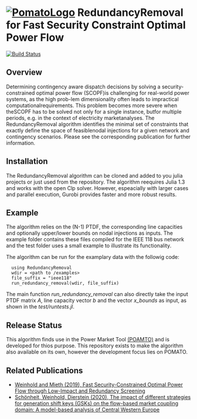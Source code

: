 [![PomatoLogo](https://github.com/richard-weinhold/pomato/blob/master/docs/pomatologo_small.png "Pomato Soup")](#) RedundancyRemoval for Fast Security Constraint Optimal Power Flow
=====================================================================================================================================
[![Build Status](https://travis-ci.org/richard-weinhold/RedundancyRemoval.svg?branch=master)](https://travis-ci.org/richard-weinhold/RedundancyRemoval)


Overview
--------

Determining contingency aware dispatch decisions by solving a security-constrained optimal power flow (SCOPF)is challenging for real-world power systems, as the high prob-lem dimensionality often leads to impractical computationalrequirements. This problem becomes more severe when theSCOPF has to be solved not only for a single instance, butfor multiple periods, e.g. in the context of electricity marketanalyses. The RedundancyRemoval algorithm identifies the minimal set of constraints that exactly define the space of feasiblenodal injections for a given network and contingency scenarios.
Please see the corresponding publication for further information.

Installation
------------

The RedundancyRemoval algorithm can be cloned and added to you julia projects or just used from the repository. The algorithm reequires Julia 1.3 and works with the open Clp solver. However, espeacially with larger cases and parallel execution, Gurobi provides faster and more robust results.

Example
--------

The algorithm relies on the (N-1) PTDF, the corresponding line capacities and optionally upper/lower bounds on nodal injections as inputs.
The example folder contains these files compiled for the IEEE 118 bus network and the test folder uses a small example to illustrate its functionality.

The algorithm can be run for the examplary data with the followig code:

      using RedundancyRemoval
      wdir = <path to /examples>
      file_suffix = "ieee118"
      run_redundancy_removal(wdir, file_suffix)

The main function *run_redundancy_removal* can also directly take the input PTDF matrix *A*, line capacity vector *b* and the vector *x_bounds* as input, as shown in the *test/runtests.jl*.

Release Status
--------------

This algorithm finds use in the Power Market Tool [(POAMTO)](https://github.com/richard-weinhold/pomato) and is developed for thios purpose. This repository exists to make the algorithm also available on its own, however the development focus lies on POMATO.

Related Publications
--------------------

- [Weinhold and Mieth (2019), Fast Security-Constrained Optimal Power Flow through
   Low-Impact and Redundancy Screening](https://arxiv.org/abs/1910.09034)
- [Schönheit, Weinhold, Dierstein (2020), The impact of different strategies for generation shift keys (GSKs) on the flow-based market coupling domain: A model-based analysis of Central Western Europe](https://www.sciencedirect.com/science/article/pii/S0306261919317544)
